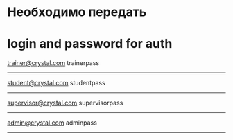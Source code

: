 # Необходимо передать

# login and password for auth

trainer@crystal.com
trainerpass

---

student@crystal.com
studentpass

---

supervisor@crystal.com
supervisorpass

---

admin@crystal.com
adminpass

---
